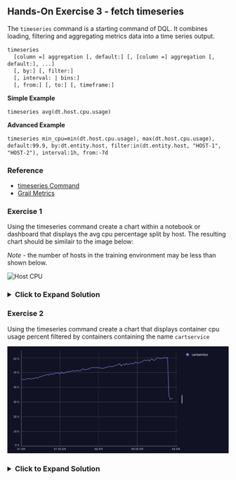 ## Hands-On Exercise 3 - fetch timeseries

The `timeseries` command is a starting command of DQL. It combines loading, filtering and aggregating metrics data into a time series output.

```
timeseries
  [column =] aggregation [, default:] [, [column =] aggregation [, default:], ...]
  [, by:] [, filter:]
  [, interval: | bins:]
  [, from:] [, to:] [, timeframe:]
```

**Simple Example**

```
timeseries avg(dt.host.cpu.usage)
```

**Advanced Example**

```
timeseries min_cpu=min(dt.host.cpu.usage), max(dt.host.cpu.usage), default:99.9, by:dt.entity.host, filter:in(dt.entity.host, "HOST-1", "HOST-2"), interval:1h, from:-7d

```

### Reference

- [timeseries Command](https://www.dynatrace.com/support/help/shortlink/dql-commands#timeseries)
- [Grail Metrics](https://www.dynatrace.com/support/help/observe-and-explore/metrics/built-in-metrics-on-grail)

### Exercise 1

Using the timeseries command create a chart within a notebook or dashboard that displays the avg cpu percentage split by host. The resulting chart should be similair to the image below:

_Note_ - the number of hosts in the training environment may be less than shown below.

![Host CPU](../../assets/images/CPU%20by%20host.png)

<H3><details>
    <summary>Click to Expand Solution</summary>

```
timeseries avg(dt.host.cpu.usage), by:{dt.entity.host}
```

</H3></details>

### Exercise 2

Using the timeseries command create a chart that displays container cpu usage percent filtered by containers containing the name `cartservice`

![cartservice](../../assets/images/cartservice.png)

<H3><details>
    <summary>Click to Expand Solution</summary>

```
timeseries avg(dt.containers.cpu.usage_percent), by:{Container}, filter: in(Container, "cartservice")
```

</H3></details>
